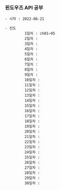 ### 윈도우즈 API 공부

    - 시작 : 2022-06-21
    
    - 진도
             1일차 : ch01~05
             2일차 :
             3일차 :
             4일차 :
             5일차 :
             6일차 :
             7일차 :
             8일차 :
             9일차 :
             10일차 :
             11일차 :
             12일차 :
             13일차 :
             14일차 :
             15일차 :
             16일차 :
             17일차 :
             18일차 :
             19일차 :
             20일차 :
             21일차 :
             22일차 :
             23일차 :
             24일차 :
             25일차 :
             26일차 :
             27일차 :
             28일차 :
             29일차 :
             30일차 :
                
